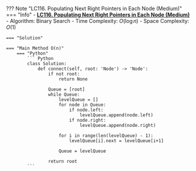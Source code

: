 ??? Note "LC116. Populating Next Right Pointers in Each Node (Medium)"    
    === "Info"
        - **<a href="https://leetcode-cn.com/problems/populating-next-right-pointers-in-each-node/" target="_blank">LC116. Populating Next Right Pointers in Each Node (Medium)</a>**
        - Algorithm: Binary Search
        - Time Complexity: $O(\log n)$
        - Space Complexity: $O(1)$

    === "Solution"

    === "Main Method O(n)"
        === "Python"
            ``` Python            
            class Solution:
                def connect(self, root: 'Node') -> 'Node':
                    if not root:
                        return None
                        
                    Queue = [root]
                    while Queue:
                        levelQueue = []
                        for node in Queue:
                            if node.left:
                                levelQueue.append(node.left)
                            if node.right:
                                levelQueue.append(node.right)

                        for i in range(len(levelQueue) - 1):                
                            levelQueue[i].next = levelQueue[i+1]

                        Queue = levelQueue

                    return root
            ```